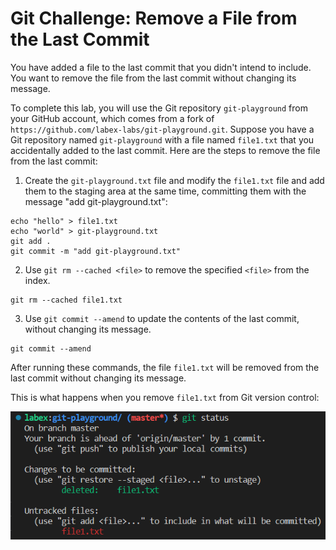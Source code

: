# Git Challenge: Remove a File from the Last Commit

You have added a file to the last commit that you didn't intend to include. You want to remove the file from the last commit without changing its message.

To complete this lab, you will use the Git repository `git-playground` from your GitHub account, which comes from a fork of `https://github.com/labex-labs/git-playground.git`. Suppose you have a Git repository named `git-playground` with a file named `file1.txt` that you accidentally added to the last commit. Here are the steps to remove the file from the last commit:

1. Create the `git-playground.txt` file and modify the `file1.txt` file and add them to the staging area at the same time, committing them with the message "add git-playground.txt":
```shell
echo "hello" > file1.txt
echo "world" > git-playground.txt
git add .
git commit -m "add git-playground.txt"
```
2. Use `git rm --cached <file>` to remove the specified `<file>` from the index.
```shell
git rm --cached file1.txt
```
3. Use `git commit --amend` to update the contents of the last commit, without changing its message.
```shell
git commit --amend
```

After running these commands, the file `file1.txt` will be removed from the last commit without changing its message.

This is what happens when you remove `file1.txt` from Git version control:

![<result>](./assets/challenge-remove-file-from-commit-step1-1.png)
